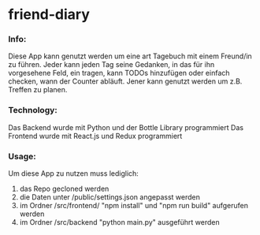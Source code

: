 # friend-diary

### Info:
Diese App kann genutzt werden um eine art Tagebuch mit einem Freund/in zu führen. 
Jeder kann jeden Tag seine Gedanken, in das für ihn vorgesehene Feld, ein tragen, kann TODOs hinzufügen oder einfach checken, wann der Counter abläuft. Jener kann genutzt werden um z.B. Treffen zu planen.

### Technology:
Das Backend wurde mit Python und der Bottle Library programmiert
Das Frontend wurde mit React.js und Redux programmiert

### Usage:
Um diese App zu nutzen muss lediglich:
1)  das Repo gecloned werden
2)  die Daten unter /public/settings.json angepasst werden
3)  im Ordner /src/frontend/    "npm install" und "npm run build" aufgerufen werden
4)  im Ordner /src/backend      "python main.py" ausgeführt werden